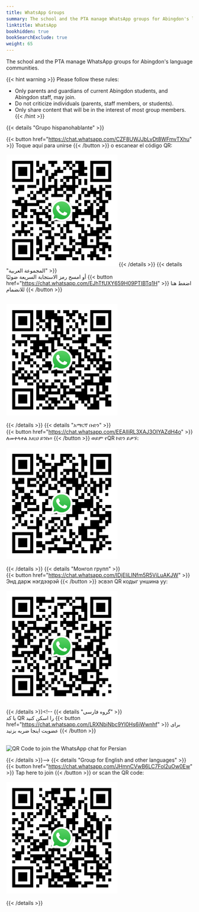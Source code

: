 ```yaml
---
title: WhatsApp Groups
summary: The school and the PTA manage WhatsApp groups for Abingdon's language communities.
linktitle: WhatsApp
bookhidden: true
bookSearchExclude: true
weight: 65
---
```

<style>
label[for=toc-control], #toc-control { display: none; }
</style>

The school and the PTA manage WhatsApp groups for Abingdon's language communities.

{{< hint warning >}}
Please follow these rules:
- Only parents and guardians of current Abingdon students, and Abingdon staff, may join.
- Do not criticize individuals (parents, staff members, or students).
- Only share content that will be in the interest of most group members.
{{< /hint >}}

<span class="notranslate">


{{< details "Grupo hispanohablante" >}}
<br>
<!--El grupo de WhatsApp en español está dirigido por la Sra. Caty Branco, Asistente de Recursos Bilingües de Abingdon.
<br><br>-->
{{< button href="https://chat.whatsapp.com/CZF8UWJJbLvDt8WFmvTXhu" >}} Toque aquí para unirse {{< /button >}} o escanear el código QR:
<br><br>
<img src="images/whatsappes.svg" height="300" width="300" alt="QR Code to join the Spanish WhatsApp chat">
{{< /details >}}
{{< details "المجموعة العربية" >}}
<br>
أو امسح رمز الاستجابة السريعة ضوئيًا {{< button href="https://chat.whatsapp.com/EJhTfUXY659H09PTIBTq1H" >}} اضغط هنا للانضمام {{< /button >}}

<br><img src="images/whatsappar.svg" height="300" width="300" alt="QR Code to join the Arabic WhatsApp chat">

{{< /details >}}
{{< details "አማርኛ ቡድን" >}}
<br>
{{< button href="https://chat.whatsapp.com/EEAlIiRL3XAJ3OIYAZdH4o" >}} ለመቀላቀል እዚህ ይንኩ። {{< /button >}} ወይም የQR ኮድን ይቃኙ:
<br><br>
<img src="images/whatsappam.svg" height="300" width="300" alt="QR Code to join the Amharic WhatsApp chat">

{{< /details >}}
{{< details "Монгол групп" >}}
<br>
{{< button href="https://chat.whatsapp.com/IDjEIiLINfm5R5ViLuAKJW" >}} Энд дарж нэгдээрэй {{< /button >}} эсвэл QR кодыг уншина уу:
<br><br>
<img src="images/whatsappmn.svg" height="300" width="300" alt="QR Code to join the Mongolian WhatsApp chat">

{{< /details >}}<!--
{{< details "گروه فارسی" >}}
<br>
یا کد QR را اسکن کنید {{< button href="https://chat.whatsapp.com/LRXNbiNbc9YI0Hs6iWwnhf" >}} برای عضویت اینجا ضربه بزنید {{< /button >}}

<br><img src="images/whatsappfa.svg" height="300" width="300" alt="QR Code to join the WhatsApp chat for Persian">

{{< /details >}}-->
{{< details "Group for English and other languages" >}}
<br>
{{< button href="https://chat.whatsapp.com/JHmnCVwB6LC7Fol2uOw0Ew" >}} Tap here to join {{< /button >}} or scan the QR code:
<br><br>
<img src="images/whatsappen.svg" height="300" width="300" alt="QR Code to join the WhatsApp chat for English and other languages">

{{< /details >}}

</span>